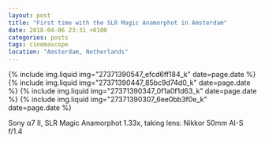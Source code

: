 ```yaml
---
layout: post
title: "First time with the SLR Magic Anamorphot in Amsterdam"
date: 2018-04-06 23:31 +0100
categories: posts
tags: cinemascope
location: "Amsterdam, Netherlands"
---
```


{% include img.liquid img="27371390547_efcd6ff184_k" date=page.date %}
{% include img.liquid img="27371390447_85bc9d74d0_k" date=page.date %}
{% include img.liquid img="27371390347_0f1a0f1d63_k" date=page.date %}
{% include img.liquid img="27371390307_6ee0bb3f0e_k" date=page.date %}

Sony α7 II, SLR Magic Anamorphot 1.33x, taking lens: Nikkor 50mm AI-S f/1.4
